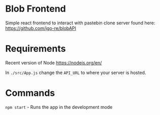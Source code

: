 # Blob Frontend
Simple react frontend to interact with pastebin clone server found here: https://github.com/jgo-re/blobAPI

# Requirements
Recent version of Node https://nodejs.org/en/

In `./src/App.js` change the `API_URL` to where your server is hosted.

# Commands
`npm start` - Runs the app in the development mode
